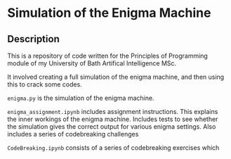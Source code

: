 # Simulation of the Enigma Machine

## Description
This is a repository of code written for the Principles of Programming module of my University of Bath Artifical Intelligence MSc.

It involved creating a full simulation of the enigma machine, and then using this to crack some codes.

`enigma.py` is the simulation of the enigma machine.

`enigma_assignment.ipynb` includes assignment instructions. This explains the inner workings of the enigma machine. Includes tests to see whether the simulation gives the correct output for various enigma settings. Also includes a series of codebreaking challenges

`CodeBreaking.ipynb` consists of a series of codebreaking exercises which 

